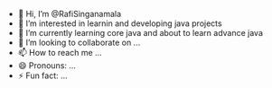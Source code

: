 - 👋 Hi, I’m @RafiSinganamala
- 👀 I’m interested in learnin and developing java projects
- 🌱 I’m currently learning core java and about to learn advance java
- 💞️ I’m looking to collaborate on ...
- 📫 How to reach me ...
- 😄 Pronouns: ...
- ⚡ Fun fact: ...

<!---
RafiSinganamala/RafiSinganamala is a ✨ special ✨ repository because its `README.md` (this file) appears on your GitHub profile.
You can click the Preview link to take a look at your changes.
--->
